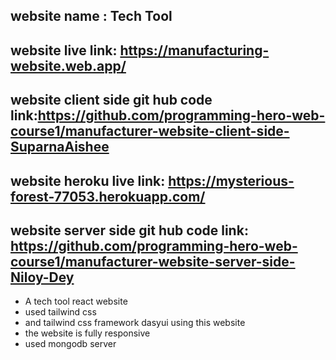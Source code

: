 ## website name : Tech Tool


## website live link: https://manufacturing-website.web.app/



## website client side git hub code link:https://github.com/programming-hero-web-course1/manufacturer-website-client-side-SuparnaAishee



## website heroku  live link: https://mysterious-forest-77053.herokuapp.com/



## website server side git hub code link:  https://github.com/programming-hero-web-course1/manufacturer-website-server-side-Niloy-Dey


* A tech tool react website
* used tailwind css
* and tailwind css framework  dasyui  using this website 
* the website is fully responsive 
* used mongodb server 